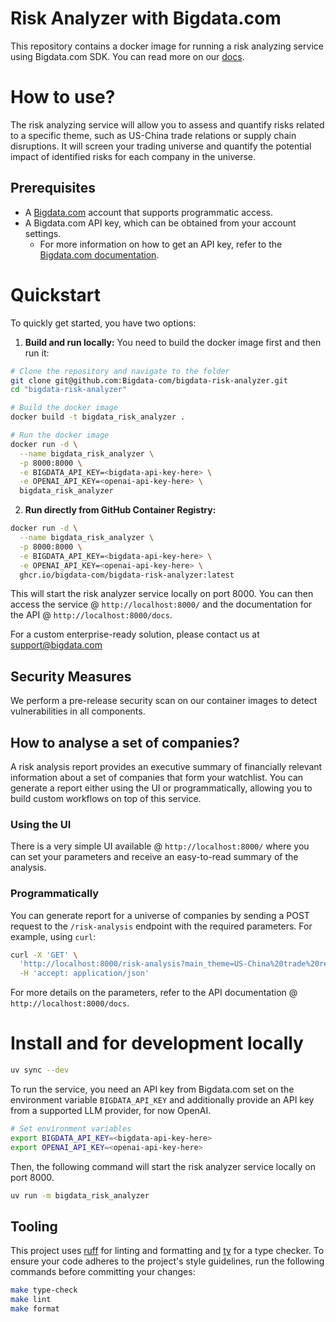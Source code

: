 # Risk Analyzer with Bigdata.com
This repository contains a docker image for running a risk analyzing service using Bigdata.com SDK. You can read more on our [docs](https://docs.bigdata.com/use-cases/docker-services/risk-analyzer).

# How to use?
The risk analyzing service will allow you to assess and quantify risks related to a specific theme, such as US-China trade relations or supply chain disruptions. It will screen your trading universe and quantify the potential impact of identified risks for each company in the universe.

## Prerequisites
- A [Bigdata.com](https://bigdata.com) account that supports programmatic access.
- A Bigdata.com API key, which can be obtained from your account settings.
    - For more information on how to get an API key, refer to the [Bigdata.com documentation](https://docs.bigdata.com/api-reference/introduction#api-key-beta).

# Quickstart
To quickly get started, you have two options:

1. **Build and run locally:**
You need to build the docker image first and then run it:

```bash
# Clone the repository and navigate to the folder
git clone git@github.com:Bigdata-com/bigdata-risk-analyzer.git
cd "bigdata-risk-analyzer"

# Build the docker image
docker build -t bigdata_risk_analyzer .

# Run the docker image
docker run -d \
  --name bigdata_risk_analyzer \
  -p 8000:8000 \
  -e BIGDATA_API_KEY=<bigdata-api-key-here> \
  -e OPENAI_API_KEY=<openai-api-key-here> \
  bigdata_risk_analyzer
```

2. **Run directly from GitHub Container Registry:**

```bash
docker run -d \
  --name bigdata_risk_analyzer \
  -p 8000:8000 \
  -e BIGDATA_API_KEY=<bigdata-api-key-here> \
  -e OPENAI_API_KEY=<openai-api-key-here> \
  ghcr.io/bigdata-com/bigdata-risk-analyzer:latest
```

This will start the risk analyzer service locally on port 8000. You can then access the service @ `http://localhost:8000/` and the documentation for the API @ `http://localhost:8000/docs`.

For a custom enterprise-ready solution, please contact us at [support@bigdata.com](mailto:support@bigdata.com)


## Security Measures

We perform a pre-release security scan on our container images to detect vulnerabilities in all components.


## How to analyse a set of companies?

A risk analysis report provides an executive summary of financially relevant information about a set of companies that form your watchlist. You can generate a report either using the UI or programmatically, allowing you to build custom workflows on top of this service.

### Using the UI
There is a very simple UI available @ `http://localhost:8000/` where you can set your parameters and receive an easy-to-read summary of the analysis.

### Programmatically
You can generate report for a universe of companies by sending a POST request to the `/risk-analysis` endpoint with the required
parameters. For example, using `curl`:
```bash
curl -X 'GET' \
  'http://localhost:8000/risk-analysis?main_theme=US-China%20trade%20relations&focus=intellectual%20property%20risks&watchlist_id=44118802-9104-4265-b97a-2e6d88d74893' \
  -H 'accept: application/json'
```

For more details on the parameters, refer to the API documentation @ `http://localhost:8000/docs`.

# Install and for development locally
```bash
uv sync --dev
```

To run the service, you need an API key from Bigdata.com set on the environment variable `BIGDATA_API_KEY` and additionally provide an API key from a supported LLM provider, for now OpenAI.
```bash
# Set environment variables
export BIGDATA_API_KEY=<bigdata-api-key-here>
export OPENAI_API_KEY=<openai-api-key-here>
```

Then, the following command will start the risk analyzer service locally on port 8000.
```bash
uv run -m bigdata_risk_analyzer
```

## Tooling
This project uses [ruff](https://docs.astral.sh/ruff/) for linting and formatting and [ty](https://docs.astral.sh/ty/) for a type checker. To ensure your code adheres to the project's style guidelines, run the following commands before committing your changes:
```bash
make type-check
make lint
make format
```
